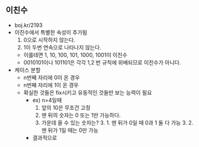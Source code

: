 ## 이친수
- boj.kr/2193
- 이진수에서 특별한 속성이 추가됨
	1. 0으로 시작하지 않는다.
    2. 1이 두번 연속으로 나타나지 않는다.
	- 이를테면 1, 10, 100, 101, 1000, 1001이 이친수
    - 0010101이나 101101은 각각 1,2 번 규칙에 위배되므로 이친수가 아니다.
- 케이스 분할
	- n번째 자리에 0이 온 경우
    - n번째 자리에 1이 온 경우
    - 확실한 것들은 fix시키고 유동적인 것들만 보는 능력이 필요
    	- ex) n=4일때
        	1. 앞의 10은 무조건 고정
            2. 맨 뒤의 숫자는 0 또는 1만 가능하다.
           	3. 가운데 올 수 있는 숫자는?
            	3. 1. 맨 뒤가 0일 때 0과 1 둘 다 가능
                3. 2. 맨 뒤가 1일 때는 0만 가능
        - 결과적으로 
